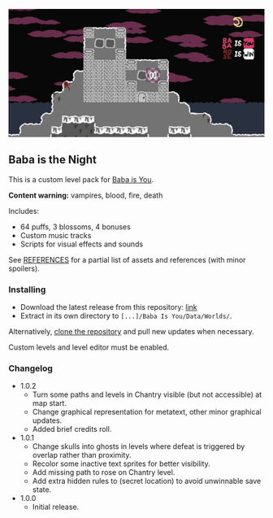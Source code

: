 ![Baba is the Night](map.png)

## Baba is the Night
This is a custom level pack for [Baba is You](https://hempuli.com/baba/).

**Content warning:** vampires, blood, fire, death

Includes:

* 64 puffs, 3 blossoms, 4 bonuses
* Custom music tracks
* Scripts for visual effects and sounds

See [REFERENCES](REFERENCES.md) for a partial list of assets and references (with minor spoilers).

### Installing

- Download the latest release from this repository: [link](https://github.com/someusername6/baba-is-the-night/archive/master.zip)
- Extract in its own directory to `[...]/Baba Is You/Data/Worlds/`.

Alternatively, [clone the repository](https://docs.github.com/en/github/creating-cloning-and-archiving-repositories/cloning-a-repository)
and pull new updates when necessary.

Custom levels and level editor must be enabled.

### Changelog
- 1.0.2
  - Turn some paths and levels in Chantry visible (but not accessible) at map start.
  - Change graphical representation for metatext, other minor graphical updates.
  - Added brief credits roll.
- 1.0.1
  - Change skulls into ghosts in levels where defeat is triggered by overlap rather than proximity.
  - Recolor some inactive text sprites for better visibility.
  - Add missing path to rose on Chantry level.
  - Add extra hidden rules to (secret location) to avoid unwinnable save state.
- 1.0.0
  - Initial release.
